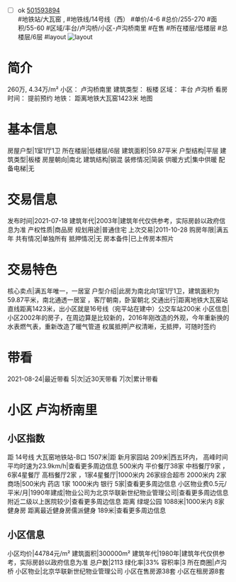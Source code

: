 - [ ] ok [501593894](https://bj.5i5j.com/ershoufang/501593894.html)  
 #地铁站/大瓦窑 ,  #地铁线/14号线（西）
#单价/4-6 #总价/255-270 #面积/55-60   #区域/丰台/卢沟桥/小区-卢沟桥南里 #在售 #所在楼层/低楼层 #总楼层/6层 #layout 
![layout](http://image2a.5i5j.com/bdir/layout/0a4f8db654a847a28d87eaea38cee01e.jpg_P5.jpg) 
# 简介 
 260万,  4.34万/m² 
小区： 卢沟桥南里
建筑类型： 板楼
区域： 丰台 卢沟桥
看房时间： 提前预约
地铁： 距离地铁大瓦窑1423米 地图
# 基本信息 
 房屋户型|1室1厅1卫
所在楼层|低楼层/6层
建筑面积|59.87平米
户型结构|平层
建筑类型|板楼
房屋朝向|南北
建筑结构|钢混
装修情况|简装
供暖方式|集中供暖
配备电梯|无
# 交易信息 
 发布时间|2021-07-18
建筑年代|2003年|建筑年代仅供参考，实际房龄以政府信息为准
产权性质|商品房
规划用途|普通住宅
上次交易|2011-10-28
购房年限|满五年
共有情况|单独所有
抵押情况|无
房本备件|已上传房本照片
# 交易特色 
 核心卖点|满五年唯一，一居室
户型介绍|此房为南北向1室1厅1卫，建筑面积为59.87平米，南北通透一居室 ，客厅朝南，卧室朝北
交通出行|距离地铁大瓦窑站直线距离1423米，出小区就是16号线（宛平站在建中）公交车站200米
小区信息|小区2002年的房子，在周边算是比较新的，2016年刚改造的外观，今年重新换的水表燃气表，重新改造了暖气管道
权属抵押|产权清晰，无抵押，可随时签约
# 带看 
 2021-08-24|最近带看	 5|次|近30天带看	 7|次|累计带看
# 小区 卢沟桥南里
## 小区指数 
 距 14号线 大瓦窑地铁站-B口 1507米|距 新月家园站 209米|西五环内， 高峰时间平均时速为23.9km/h|查看更多周边信息
500米内 平价餐厅38家
中档餐厅9家 ，6家4星餐厅
高档餐厅2家 ，1家4星餐厅|1000米内 26家综合超市
2000米内 2家商场|500米内 药店 1家
1000米内 银行 5家|查看更多周边信息
小区物业费0.5元/平米/月|1990年建成|物业公司为北京华联新世纪物业管理公司|查看更多周边信息
附近二级以上医院较少|查看更多周边信息
距离 绿堤公园 1088米|1000米内 8家 健身房
距离最近健身房儒派健身 189米|查看更多周边信息
## 小区信息 
 小区均价|44784元/m²
建筑面积|300000m²
建筑年代|1980年|建筑年代仅供参考，实际房龄以政府信息为准
总户数|2113
绿化率|33%
容积率|3
所在商圈|卢沟桥
小区物业|北京华联新世纪物业管理公司
小区在售房源38套
小区在租房源8套
